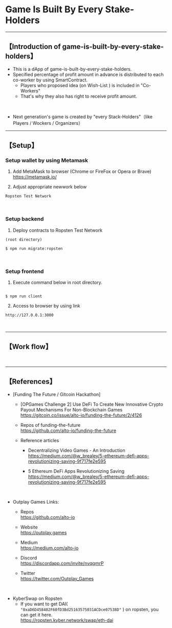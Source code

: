 # Game Is Built By Every Stake-Holders

***
## 【Introduction of game-is-built-by-every-stake-holders】
- This is a dApp of game-is-built-by-every-stake-holders.
- Specified percentage of profit amount in advance is distributed to each co-worker by using SmartContract.
  - Players who proposed idea (on Wish-List ) is included in "Co-Workers"
  - That's why they also has right to receive profit amount.

<br>

- Next generation's game is created by "every Stack-Holders"（like Players / Wockers / Organizers）



***

## 【Setup】
### Setup wallet by using Metamask
1. Add MetaMask to browser (Chrome or FireFox or Opera or Brave)    
https://metamask.io/  


2. Adjust appropriate newwork below 
```
Ropsten Test Network

```

&nbsp;


### Setup backend
1. Deploy contracts to Ropsten Test Network
```
(root directory)

$ npm run migrate:ropsten
```

&nbsp;


### Setup frontend
1. Execute command below in root directory.
```

$ npm run client
```

2. Access to browser by using link 
```
http://127.0.0.1:3000
```

&nbsp;

***


## 【Work flow】

&nbsp;

***

## 【References】
- [Funding The Future / Gitcoin Hackathon]
  - [OPGames Challenge 2] Use DeFi To Create New Innovative Crypto Payout Mechanisms For Non-Blockchain Games  
  https://gitcoin.co/issue/alto-io/funding-the-future/2/4126

  - Repos of funding-the-future  
    https://github.com/alto-io/funding-the-future  

  - Reference articles  
    - Decentralizing Video Games - An Introduction  
      https://medium.com/@w_brealey/5-ethereum-defi-apps-revolutionizing-saving-9f717fe2e595

    - 5 Ethereum DeFi Apps Revolutionizing Saving  
      https://medium.com/@w_brealey/5-ethereum-defi-apps-revolutionizing-saving-9f717fe2e595



<br>

- Outplay Games Links:  
  - Repos  
    https://github.com/alto-io 

  - Website    
    https://outplay.games

  - Medium   
    https://medium.com/alto-io

  - Discord  
    https://discordapp.com/invite/nvqqmrP

  - Twitter  
    https://twitter.com/Outplay_Games

<br>

- KyberSwap on Ropsten  
  - If you want to get DAI( `"0xaD6D458402F60fD3Bd25163575031ACDce07538D"` ) on ropsten, you can get it here.  
    https://ropsten.kyber.network/swap/eth-dai

